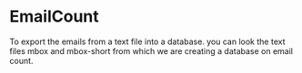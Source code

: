 # EmailCount
To export the emails from a text file into a database.
you can look the text files mbox and mbox-short from which we are creating a database on email count.
